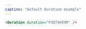 ```yaml
---
caption: "Default Duration example"
---
```


<!-- markdownlint-disable MD041 -->
<!-- dprint-ignore -->

```html
<Duration duration="P3DT4H59M" />
```
